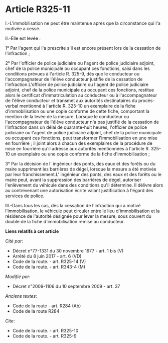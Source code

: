 # Article R325-11

I.-L'immobilisation ne peut être maintenue après que la circonstance qui l'a motivée a cessé. 

II.-Elle est levée : 

1° Par l'agent qui l'a prescrite s'il est encore présent lors de la cessation de l'infraction ; 

2° Par l'officier de police judiciaire ou l'agent de police judiciaire adjoint, chef de la police municipale ou occupant ces
fonctions, saisi dans les conditions prévues à l'article R. 325-9, dès que le conducteur ou l'accompagnateur de l'élève
conducteur justifie de la cessation de l'infraction.L'officier de police judiciaire ou l'agent de police judiciaire adjoint,
chef de la police municipale ou occupant ces fonctions, restitue alors le certificat d'immatriculation au conducteur ou à
l'accompagnateur de l'élève conducteur et transmet aux autorités destinataires du procès-verbal mentionné à l'article R.
325-10 un exemplaire de la fiche d'immobilisation ou une copie conforme de cette fiche, comportant la mention de la levée de
la mesure. Lorsque le conducteur ou l'accompagnateur de l'élève conducteur n'a pas justifié de la cessation de l'infraction
dans un délai de quarante-huit heures, l'officier de police judiciaire ou l'agent de police judiciaire adjoint, chef de la
police municipale ou occupant ces fonctions, peut transformer l'immobilisation en une mise en fourrière ; il joint alors à
chacun des exemplaires de la procédure de mise en fourrière qu'il adresse aux autorités mentionnées à l'article R. 325-10 un
exemplaire ou une copie conforme de la fiche d'immobilisation ; 

3° Par la décision de l'    ingénieur des ponts, des eaux et des forêts  ou du maire supprimant les barrières de dégel,
lorsque la mesure a été motivée par leur franchissement.L'    ingénieur des ponts, des eaux et des forêts  ou le maire peut,
avant la suppression des barrières de dégel, autoriser l'enlèvement du véhicule dans des conditions qu'il détermine. Il
délivre alors au contrevenant une autorisation écrite valant justification à l'égard des services de police. 

III.-Dans tous les cas, dès la cessation de l'infraction qui a motivé l'immobilisation, le véhicule peut circuler entre le
lieu d'immobilisation et la résidence de l'autorité désignée pour lever la mesure, sous couvert du double de la fiche
d'immobilisation remise au conducteur.

**Liens relatifs à cet article**

_Cité par_:

  - Décret n°77-1331 du 30 novembre 1977 - art. 1 bis (V)
  - Arrêté du 8 juin 2017 - art. 6 (VD)
  - Code de la route. - art. R325-14 (V)
  - Code de la route. - art. R343-4 (M)

_Modifié par_:

  - Décret n°2009-1106 du 10 septembre 2009 - art. 37

_Anciens textes_:

  - Code de la route - art. R284 (Ab)
  - Code de la route R284

_Cite_:

  - Code de la route. - art. R325-10
  - Code de la route. - art. R325-9
